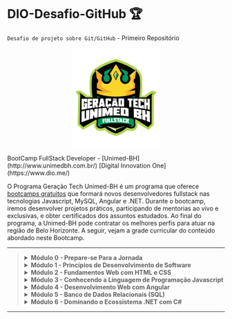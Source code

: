 # DIO-Desafio-GitHub 🏆
`Desafio de projeto sobre Git/GitHub` - Primeiro Repositório

<p align="center">
  <img src="https://github.com/alinevs09/DIO-GitHub-Bootcamp/blob/teste/Imagens/bootcamp-dio-unimedbh.png" width="200" height="230">
</p>
BootCamp FullStack Developer - [Unimed-BH](http://www.unimedbh.com.br/) [Digital Innovation One](https://www.dio.me/)

O Programa Geração Tech Unimed-BH é um programa que oferece [bootcamps gratuitos](https://web.dio.me/track/geracao-tech-unimed-bh-fullstack)
que formará novos desenvolvedores fullstack nas tecnologias Javascript, MySQL, Angular e .NET. 
Durante o bootcamp, iremos desenvolver projetos práticos, participando de mentorias ao vivo e exclusivas, 
e obter certificados dos assuntos estudados. Ao final do programa, a Unimed-BH pode contratar os melhores perfis para atuar 
na região de Belo Horizonte. A seguir, vejam a grade curricular do conteúdo abordado neste Bootcamp.
<br>

----

<blockquote>
<details>
  <summary><strong>Módulo 0 - Prepare-se Para a Jornada</strong></summary><br />
  
  - [x] Conheça a DIO
  - [x] Seja Protagonista nesse Bootcamp
  - [x] Boas-vindas: Geração Tech Unimed BH
  - [x] Aula Inaugural - Webinar
 
    <br />
</details>
<details>
  <summary><strong>Módulo 1 - Princípios de Desenvolvimento de Software</strong></summary><br />

  - [x] Introdução à Programação e Pensamento Computacional
  - [x] Introdução ao Git e GitHub
  - [x] <b>Desafio</b> : Criando o Repositório para compartilhar Seu Progresso
  <br />
  Nessa etapa estamos criando esse repositório como desafio para testarmos nossos conhecimentos.<br />
  <br />
    
 </details>
 <details>
  <summary><strong>Módulo 2 - Fundamentos Web com HTML e CSS</strong></summary><br />

  - [ ] Primeiros Passos para Desenvolvimento Web
  - [ ] Introdução a criação de websites com HTML5 e CSS3
  - [ ] Posicionando elementos com Flexbox e CSS
  - [ ] <b>Desafio</b> : Recriando a página inicial do Instagram

    <br />
 </details>
 <details>
  <summary><strong>Módulo 3 - Conhecendo a Linguagem de Programação Javascript</strong></summary><br />

  - [ ] Introdução ao Javascript
  - [ ] Sintaxe e Operadores
  - [ ] Sintaxe básica em Javascript
  - [ ] Variáveis e Tipos
  - [ ] Trabalhando com Módulos em Javascript
  - [ ] Funções
  - [ ] Introdução ao Typescript: Explorando Classes, Tipos e Interfaces
  - [ ] <b>Desafio de Código</b> : Desafios Iniciais - Javascript
  - [ ] <b>Desafio de Projeto</b> : Introdução Prática ao Typescript
  
    <br />
  </details>
  <details>
  <summary><strong>Módulo 4 - Desenvolvimento Web com Angular</strong></summary><br />
 
  - [ ] Introdução ao Angular 8
  - [ ] Trabalhando com Single Page Applications com Angular 
  - [ ] A arquitetura de componentes e a gestão de complexidade no front-end
  - [ ] Instalando e Preparando o Ambiente com Angular
  - [ ] Explorando Diretivas com Angular
  - [ ] Implementando Serviços e Injeção de Dependencias com Angular
  - [ ] Introdução a Serviços Assíncronos no Angular
  - [ ] O poder do Data Binding no Angular
  - [ ] Trabalhando com Componentes em Angular
  - [ ] Criação de Pipes com Angular
  - [ ] <b>Desafio de Código</b> : Desafios Intermediários - Javascript
  - [ ] <b>Desafio de Projeto</b> : Como criar um front-end de um e-commerce utilizando Angular

    <br />
  </details>
  <details>
  <summary><strong>Módulo 5 - Banco de Dados Relacionais (SQL)</strong></summary><br />

  - [ ] MySQL - Trabalhando as suas primeiras tabelas
  - [ ] MySQL - Explorando relacionamentos com o Workbench
  - [ ] MySQL - Consultas com função Join
 
    <br />
  </details>
   <details>
  <summary><strong>Módulo 6 - Dominando o Ecossistema .NET com C#</strong></summary><br />

  - [ ] Introdução ao Ecossistema .NET e Documentação
  - [ ] Criando o ambiente de desenvolvimento
  - [ ] Primeiros passos com .NET
  - [ ] Fundamentos de Coleções e LINQ com .NET
  - [ ] Tratamento de Erro em C# com Exceptions 
  - [ ] Trabalhando com Arquivos e Streams em C#
  - [ ] Programando com Orientação a Objeto com C# (POO)
  - [ ] Construtores, Propriedades, Delegates e Eventos em .NET
  - [ ] Introdução a Clean Code e SOLID com .NET e C#
  - [ ] <b>Desafio de Projeto</b> : Abstraindo um jogo de RPG usando Orientação a Objetos com C#
  - [ ] Conhecendo os Protocolos de Comunicação da Internet
  - [ ] Desenvolvimento de aplicações com .NET
  - [ ] Configuração da arquitetura back-end com .NET Core
  - [ ] <b>Desafio de Projeto</b> : Criando um APP simples de cadastro de séries em .NET
  - [ ] <b>Desafio de Código</b> : Desafios Iniciais - C#

    <br />
  </details>
  </blockquote>
  
  ----
